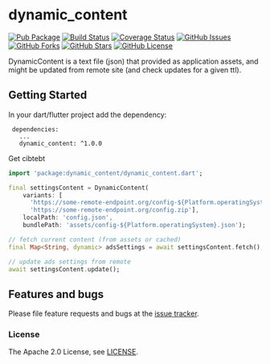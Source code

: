 dynamic_content
======

[![Pub Package](https://img.shields.io/pub/v/dynamic_content.svg)](https://pub.dartlang.org/packages/dynamic_content)
[![Build Status](https://travis-ci.org/kb0/flutter-dynamic-content.svg?branch=master)](https://travis-ci.org/kb0/flutter-dynamic-content)
[![Coverage Status](https://coveralls.io/repos/github/kb0/flutter-dynamic-content/badge.svg?branch=master)](https://coveralls.io/github/kb0/flutter-dynamic-content?branch=master)
[![GitHub Issues](https://img.shields.io/github/issues/kb0/flutter-dynamic-content.svg?branch=master)](https://github.com/kb0/flutter-dynamic-content/issues)
[![GitHub Forks](https://img.shields.io/github/forks/kb0/flutter-dynamic-content.svg?branch=master)](https://github.com/kb0/flutter-dynamic-content/network)
[![GitHub Stars](https://img.shields.io/github/stars/kb0/flutter-dynamic-content.svg?branch=master)](https://github.com/kb0/flutter-dynamic-content/stargazers)
[![GitHub License](https://img.shields.io/badge/license-Apache%202-blue.svg)](https://raw.githubusercontent.com/kb0/flutter-dynamic-content/master/LICENSE)

DynamicContent is a text file (json) that provided as application assets, and might be updated from remote site (and check updates for a given ttl).

## Getting Started

In your dart/flutter project add the dependency:

```
 dependencies:
   ...
   dynamic_content: ^1.0.0
```

Get cibtebt

```dart
import 'package:dynamic_content/dynamic_content.dart';

final settingsContent = DynamicContent(
    variants: [
      'https://some-remote-endpoint.org/config-${Platform.operatingSystem}.zip',
      'https://some-remote-endpoint.org/config.zip'],
    localPath: 'config.json',
    bundlePath: 'assets/config-${Platform.operatingSystem}.json');

// fetch current content (from assets or cached)
final Map<String, dynamic> adsSettings = await settingsContent.fetch();

// update ads settings from remote
await settingsContent.update();
```

## Features and bugs

Please file feature requests and bugs at the [issue tracker][tracker].

[tracker]: https://github.com/kb0/flutter-dynamic-content/issues

### License

The Apache 2.0 License, see [LICENSE](https://github.com/kb0/flutter-dynamic-content/raw/master/LICENSE).
